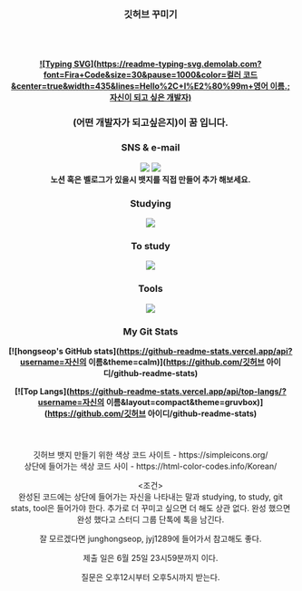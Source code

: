 <div align="center">
<h3>깃허브 꾸미기</h3>
<h4>
<br><br>
<div align=center>

[![Typing SVG](https://readme-typing-svg.demolab.com?font=Fira+Code&size=30&pause=1000&color=컬러 코드&center=true&width=435&lines=Hello%2C+I%E2%80%99m+영어 이름.;자신이 되고 싶은 개발자)](https://git.io/typing-svg)
### (어떤 개발자가 되고싶은지)이 꿈 입니다.

<div align="center"><h3>SNS & e-mail</h3></div>
<div align = center>
<img src="https://img.shields.io/badge/자신인스타 아이디-색상 코드?style=flat-square-badge&logo=Instagram&logoColor=white">
<img src="https://img.shields.io/badge/자신의 지메일-색상코?style=flat-square-badge&logo=gmail&logoColor=white"><br>
노션 혹은 벨로그가 있을시 뱃지를 직접 만들어 추가 해보세요.

<div align="center"><h3>Studying</h3></div>
 <div align="center">
<img src="https://img.shields.io/badge/기술명-색상 코드?style=flat-square-badge&logo=스텍 이름&logoColor=white">
  
<div align="center"><h3>To study</h3>
<img src="https://img.shields.io/badge/기술명-색상 코드?style=flat-square-badge&logo=스텍 이름&logoColor=white">
</div>
 
<div align="center"><h3>Tools</h3></div>
<div align="center">
<img src="https://img.shields.io/badge/IDE명-색상 코드?&style=flat-square-badge&logo=IDE 이름&logoColor=white">
</div>

<div align="center"><h3>My Git Stats</h3></div> 

[![hongseop's GitHub stats](https://github-readme-stats.vercel.app/api?username=자신의 이름&theme=calm)](https://github.com/깃허브 아이디/github-readme-stats)

[![Top Langs](https://github-readme-stats.vercel.app/api/top-langs/?username=자신의 이름&layout=compact&theme=gruvbox)](https://github.com/깃허브 아이디/github-readme-stats)
</h4>
<br>
<br>
깃허브 뱃지 만들기 위한 색상 코드 사이트 - https://simpleicons.org/<br>
상단에 들어가는 색상 코드 사이 - https://html-color-codes.info/Korean/

<조건><br>
완성된 코드에는 상단에 들어가는 자신을 나타내는 말과 studying, to study, git stats, tool은 들어가야 한다.
추가로 더 꾸미고 싶으면 더 해도 상관 없다. 
완성 했으면 완성 했다고 스터디 그룹 단톡에 톡을 남긴다.

잘 모르겠다면 junghongseop, jyj1289에 들어가서 참고해도 좋다.

제출 일은 6월 25일 23시59분까지 이다.

질문은 오후12시부터 오후5시까지 받는다.

